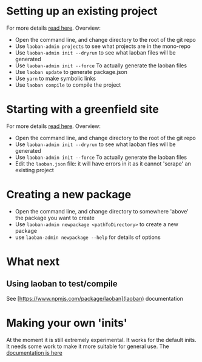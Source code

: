 # Setting up an existing project

For more details [read here](Existing.md). Overview:

* Open the command line, and change directory to the root of the git repo
* Use `laoban-admin projects` to see what projects are in the mono-repo
* Use `laoban-admin init --dryrun` to see what laoban files will be generated
* Use `laoban-admin init --force` To actually generate the laoban files
* Use `laoban update` to generate package.json
* Use `yarn` to make symbolic links
* Use `laoban compile` to compile the project

# Starting with a greenfield site

For more details [read here](Greenfield.md). Overview:
* Open the command line, and change directory to the root of the git repo
* Use `laoban-admin init --dryrun` to see what laoban files will be generated
* Use `laoban-admin init --force` To actually generate the laoban files
* Edit the `laoban.json` file: it will have errors in it as it cannot 'scrape' an existing project

# Creating a new package

* Open the command line, and change directory to somewhere 'above' the package you want to create
* Use `laoban-admin newpackage <pathToDirectory>` to create a new package
* use `laoban-admin newpackage --help` for details of options



# What next

## Using laoban to test/compile

See [https://www.npmjs.com/package/laoban](laoban) documentation

# Making your own 'inits'
At the moment it is still extremely experimental. It works for the default inits. It needs some work to make
it more suitable for general use. The [documentation is here](customInits.md)

